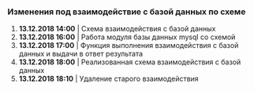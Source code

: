 ### Изменения под взаимодействие с базой данных по схеме

1. **13.12.2018 14:00** | Схема взаимодействия с базой данных
2. **13.12.2018 16:00** | Работа модуля базы данных mysql со схемой
3. **13.12.2018 17:00** | Функция выполнения взаимодействия с базой данных и выдачи в ответ результата
4. **13.12.2018 18:00** | Реализованная схема взаимодействия с базой данных
5. **13.12.2018 18:10** | Удаление старого взаимодействия